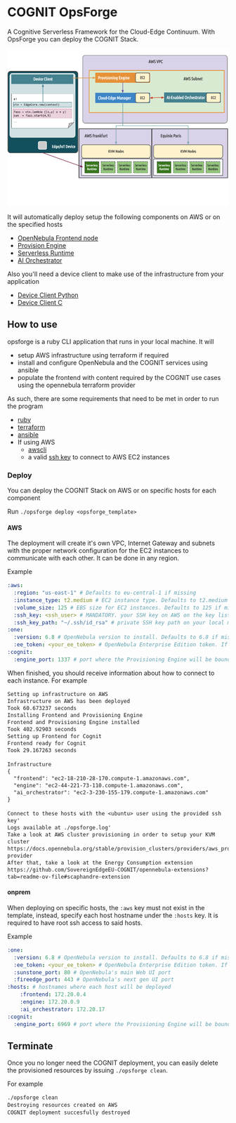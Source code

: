 # COGNIT OpsForge

A Cognitive Serverless Framework for the Cloud-Edge Continuum. With OpsForge you can deploy the COGNIT Stack.

![Alt text](images/cognit_arch.png)

It will automatically deploy setup the following components on AWS or on the specified hosts

- [OpenNebula Frontend node](https://docs.opennebula.io/STS/installation_and_configuration/frontend_installation/overview.html)
- [Provision Engine](https://github.com/SovereignEdgeEU-COGNIT/provisioning-engine)
- [Serverless Runtime](https://github.com/SovereignEdgeEU-COGNIT/serverless-runtime)
- [AI Orchestrator](https://github.com/SovereignEdgeEU-COGNIT/ai-orchestrator)

Also you'll need a device client to make use of the infrastructure from your application

- [Device Client Python](https://github.com/SovereignEdgeEU-COGNIT/device-runtime-py)
- [Device Client C](https://github.com/SovereignEdgeEU-COGNIT/device-runtime-c)


## How to use

opsforge is a ruby CLI application that runs in your local machine. It will

- setup AWS infrastructure using terraform if required
- install and configure OpenNebula and the COGNIT services using ansible
- populate the frontend with content required by the COGNIT use cases using the opennebula terraform provider

As such, there are some requirements that need to be met in order to run the program

- [ruby](https://www.ruby-lang.org/en/documentation/installation/)
- [terraform](https://developer.hashicorp.com/terraform/install?product_intent=terraform)
- [ansible](https://docs.ansible.com/ansible/latest/installation_guide/intro_installation.html)
- If using AWS
  - [awscli](https://docs.aws.amazon.com/cli/latest/userguide/getting-started-install.html)
  - a valid [ssh key](https://docs.aws.amazon.com/AWSEC2/latest/UserGuide/ec2-key-pairs.html) to connect to AWS EC2 instances

### Deploy

You can deploy the COGNIT Stack on AWS or on specific hosts for each component

Run `./opsforge deploy <opsforge_template>`

#### AWS

The deployment will create it's own VPC, Internet Gateway and subnets with the proper network configuration for the EC2 instances to communicate with each other. It can be done in any region.

Example

```yaml
:aws:
  :region: "us-east-1" # Defaults to eu-central-1 if missing
  :instance_type: t2.medium # EC2 instance type. Defaults to t2.medium if missing
  :volume_size: 125 # EBS size for EC2 instances. Defaults to 125 if missing
  :ssh_key: <ssh_user> # MANDATORY. your SSH key on AWS on the key list when creating an EC2 instance
  :ssh_key_path: "~/.ssh/id_rsa" # private SSH key path on your local machine. Defaults to ~/.ssh/id_rsa if missing
:one:
  :version: 6.8 # OpenNebula version to install. Defaults to 6.8 if missing
  :ee_token: <your_ee_token> # OpenNebula Enterprise Edition token. If missing Prometheus integration will not exist.
:cognit:
  :engine_port: 1337 # port where the Provisioning Engine will be bound to onits instance. Defaults to 1337.
```

When finished, you should receive information about how to connect to each instance. For example

```
Setting up infrastructure on AWS
Infrastructure on AWS has been deployed
Took 60.673237 seconds
Installing Frontend and Provisioning Engine
Frontend and Provisioning Engine installed
Took 402.92903 seconds
Setting up Frontend for Cognit
Frontend ready for Cognit
Took 29.167263 seconds

Infrastructure
{
  "frontend": "ec2-18-210-28-170.compute-1.amazonaws.com",
  "engine": "ec2-44-221-73-110.compute-1.amazonaws.com",
  "ai_orchestrator": "ec2-3-230-155-179.compute-1.amazonaws.com"
}

Connect to these hosts with the <ubuntu> user using the provided ssh key'
Logs available at ./opsforge.log'
Take a look at AWS cluster provisioning in order to setup your KVM cluster
https://docs.opennebula.org/stable/provision_clusters/providers/aws_provider.html#aws-provider
After that, take a look at the Energy Consumption extension
https://github.com/SovereignEdgeEU-COGNIT/opennebula-extensions?tab=readme-ov-file#scaphandre-extension
```

#### onprem

When deploying on specific hosts, the `:aws` key must not exist in the template, instead, specify each host hostname under the `:hosts` key. It is required to have root ssh access to said hosts.

Example

```yaml
:one:
  :version: 6.8 # OpenNebula version to install. Defaults to 6.8 if missing
  :ee_token: <your_ee_token> # OpenNebula Enterprise Edition token. If missing Prometheus integration will not exist.
  :sunstone_port: 80 # OpenNebula's main Web UI port
  :fireedge_port: 443 # OpenNebula's next gen UI port
:hosts: # hostnames where each host will be deployed
    :frontend: 172.20.0.4
    :engine: 172.20.0.9
    :ai_orchestrator: 172.20.17
:cognit:
  :engine_port: 6969 # port where the Provisioning Engine will be bound to onits instance. Defaults to 1337.
```

##  Terminate

Once you no longer need the COGNIT deployment, you can easily delete the provisioned resources by issuing `./opsforge clean`.

For example

```bash
./opsforge clean
Destroying resources created on AWS
COGNIT deployment succesfully destroyed
```


